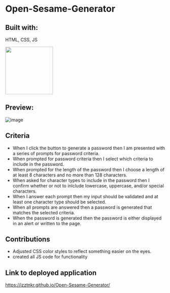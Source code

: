 # Open-Sesame-Generator

## Built with: 
HTML, CSS, JS &nbsp;&nbsp;

<img align= "center" width= "150" src= "https://media1.giphy.com/media/XzqEFZ06NSFgXaut2g/giphy.gif?cid=ecf05e47092gyfhxnbk4hr81wdeqode7pg27r8so8w92nfx4&rid=giphy.gif&ct=g">

## Preview:
![image](https://user-images.githubusercontent.com/86173119/131264105-0e3a8a95-b7cb-4378-bd0d-481a1b7f7052.png)



## Criteria
- When I click the button to generate a password then I am presented with a series of prompts for password criteria.
- When prompted for password criteria then I select which criteria to include in the password.
- When prompted for the length of the password then I choose a length of at least 8 characters and no more than 128 characters.
- When asked for character types to include in the password then I confirm whether or not to inlclude lowercase, uppercase, and/or special characters.
- When I answer each prompt then my input should be validated and at least one character type should be selected.
- When all prompts are answered then a password is generated that matches the selected criteria.
- When the password is generated then the password is either displayed in an alert or written to the page.



## Contributions

- Adjusted CSS color styles to reflect something easier on the eyes.
- created all JS code for functionality



## Link to deployed application
https://izztnkr.github.io/Open-Sesame-Generator/ 
